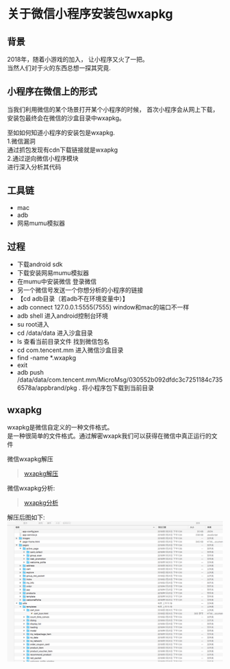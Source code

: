 # 关于微信小程序安装包wxapkg

## 背景
2018年，随着小游戏的加入， 让小程序又火了一把。       
当然人们对于火的东西总想一探其究竟.       

## 小程序在微信上的形式
当我们利用微信的某个场景打开某个小程序的时候， 首次小程序会从网上下载，安装包最终会在微信的沙盒目录中wxapkg。       

至如如何知道小程序的安装包是wxapkg.       
1.微信漏洞       
通过抓包发现有cdn下载链接就是wxapkg       
2.通过逆向微信小程序模块       
进行深入分析其代码       


## 工具链
- mac       
- adb       
- 网易mumu模拟器       

## 过程
- 下载android sdk       
- 下载安装网易mumu模拟器       
- 在mumu中安装微信 登录微信       
- 另一个微信号发送一个你想分析的小程序的链接       
- 【cd adb目录（若adb不在环境变量中）】       
- adb connect 127.0.0.1:5555(7555) window和mac的端口不一样       
- adb shell 进入android控制台环境       
- su root进入       
- cd /data/data 进入沙盒目录       
- ls 查看当前目录文件   找到微信包名       
- cd com.tencent.mm   进入微信沙盒目录       
- find -name *.wxapkg      
- exit
- adb push /data/data/com.tencent.mm/MicroMsg/030552b092dfdc3c7251184c7356578a/appbrand/pkg  .  将小程序包下载到当前目录

## wxapkg
wxapkg是微信自定义的一种文件格式。       
是一种很简单的文件格式。通过解密wxapk我们可以获得在微信中真正运行的文件        

微信wxapkg解压          
> [wxapkg解压](unwxapkg.py)          

微信wxapkg分析:           
> [wxapkg分析](#)           


解压后图如下:
![源码](un_wxapk.png)        








